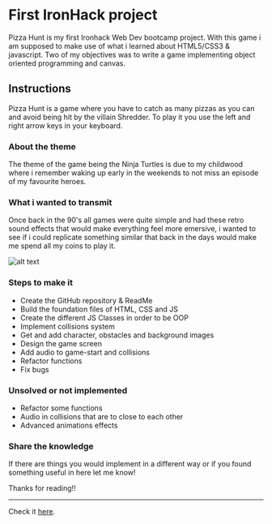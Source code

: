 # First IronHack project

Pizza Hunt is my first Ironhack Web Dev bootcamp project. With this game i am supposed to make use of what i learned about HTML5/CSS3 & javascript. Two of my objectives was to write a game implementing object oriented programming and canvas.    

## Instructions

Pizza Hunt is a game where you have to catch as many pizzas as you can and avoid being hit by the villain Shredder. To play it you use the left and right arrow keys in your keyboard.

### About the theme

The theme of the game being the Ninja Turtles is due to my childwood where i remember waking up early in the weekends to not miss an episode of my favourite heroes. 

### What i wanted to transmit

Once back in the 90's all games were quite simple and had these retro sound effects that would make everything feel more emersive, i wanted to see if i could replicate something similar that back in the days would make me spend all my coins to play it.

![alt text](https://github.com/vitor-afonso/project-1/blob/master/images/game-screenshot1.png?raw=true)
 
### Steps to make it

- Create the GitHub repository & ReadMe
- Build the foundation files of HTML, CSS and JS
- Create the different JS Classes in order to be OOP
- Implement collisions system
- Get and add character, obstacles and background images
- Design the game screen
- Add audio to game-start and collisions
- Refactor functions 
- Fix bugs

### Unsolved or not implemented

- Refactor some functions
- Audio in collisions that are to close to each other
- Advanced animations effects

### Share the knowledge

If there are things you would implement in a different way or if you found something useful in here let me know!

Thanks for reading!!

 

***
 Check it [here](https://vitor-afonso.github.io/project-1/).
